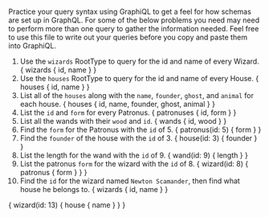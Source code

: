 Practice your query syntax using GraphiQL to get a feel for how schemas are set up in GraphQL. For some of the below problems you need may need to perform more than one query to gather the information needed. Feel free to use this file to write out your queries before you copy and paste them into GraphiQL.

1. Use the `wizards` RootType to query for the id and name of every Wizard.
{
  wizards {
    id,
    name
  }
}
2. Use the `houses` RootType to query for the id and name of every House.
{
  houses {
    id,
    name
  }
}
3. List all of the `houses` along with the `name`, `founder`, `ghost`, and `animal` for each house.
{
  houses {
    id,
    name,
    founder,
    ghost,
    animal
  }
}
4. List the `id` and `form` for every Patronus.
{
  patronuses {
    id,
    form
  }
}
5. List all the wands with their `wood` and `id`.
{
  wands {
    id,
    wood
  }
}
6. Find the `form` for the Patronus with the `id` of 5.
{
  patronus(id: 5) {
    form
  }
}
7. Find the `founder` of the house with the `id` of 3.
{
  house(id: 3) {
    founder
  }
}
8. List the length for the wand with the `id` of 9.
{
  wand(id: 9) {
    length
  }
}
9. List the patronus `form` for the wizard with the `id` of 8.
{
  wizard(id: 8) {
    patronus {
      form
    }
  }
}
10. Find the `id` for the wizard named `Newton Scamander`, then find what house he belongs to.
{
  wizards {
    id,
    name
  }
}

{
  wizard(id: 13) {
    house {
      name
    }
  }
}
